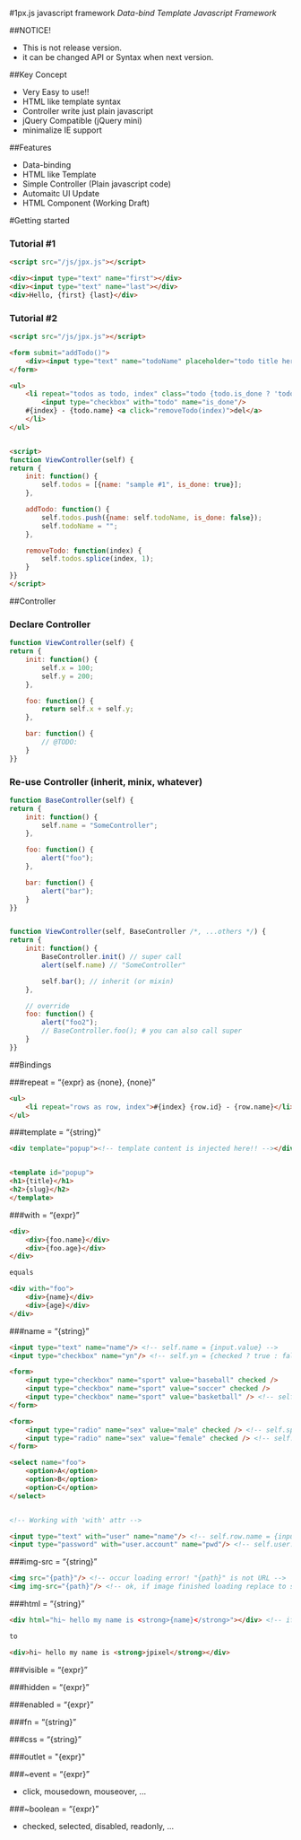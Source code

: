 #1px.js javascript framework
*Data-bind Template Javascript Framework*

##NOTICE!
- This is not release version.
- it can be changed API or Syntax when next version.

##Key Concept

- Very Easy to use!!
- HTML like template syntax
- Controller write just plain javascript
- jQuery Compatible (jQuery mini)
- minimalize IE support


##Features

- Data-binding
- HTML like Template
- Simple Controller (Plain javascript code)
- Automaitc UI Update
- HTML Component (Working Draft)



#Getting started

### Tutorial #1
```html
<script src="/js/jpx.js"></script>

<div><input type="text" name="first"></div>
<div><input type="text" name="last"></div>
<div>Hello, {first} {last}</div>
```


### Tutorial #2

```html
<script src="/js/jpx.js"></script>

<form submit="addTodo()">
    <div><input type="text" name="todoName" placeholder="todo title here"/></div>
</form>

<ul>
    <li repeat="todos as todo, index" class="todo {todo.is_done ? 'todo-is-done' : ''}">
        <input type="checkbox" with="todo" name="is_done"/>
	#{index} - {todo.name} <a click="removeTodo(index)">del</a>
    </li>
</ul>


<script>
function ViewController(self) {
return {
    init: function() {
        self.todos = [{name: "sample #1", is_done: true}];
    },

    addTodo: function() {
        self.todos.push({name: self.todoName, is_done: false});
        self.todoName = "";
    },

	removeTodo: function(index) {
		self.todos.splice(index, 1);
	}
}}
</script>
```









##Controller

### Declare Controller

```javascript
function ViewController(self) {
return {
	init: function() {
		self.x = 100;
		self.y = 200;
	},

	foo: function() {
		return self.x + self.y;
	},

	bar: function() {
		// @TODO:
	}
}}
```


### Re-use Controller (inherit, minix, whatever)
```javascript
function BaseController(self) {
return {
	init: function() {
		self.name = "SomeController";
	},

	foo: function() {
		alert("foo");
	},

	bar: function() {
		alert("bar");
	}
}}


function ViewController(self, BaseController /*, ...others */) { 
return {
	init: function() {
		BaseController.init() // super call
		alert(self.name) // "SomeController"

		self.bar(); // inherit (or mixin)
	},

	// override
	foo: function() { 
		alert("foo2");
		// BaseController.foo(); # you can also call super
	}
}}

```



##Bindings

###repeat = “{expr} as {none}, {none}”

```html
<ul>
	<li repeat="rows as row, index">#{index} {row.id} - {row.name}</li>
</ul>
```


###template = “{string}”

```html
<div template="popup"><!-- template content is injected here!! --></div>


<template id="popup">
<h1>{title}</h1>
<h2>{slug}</h2>
</template>
```

###with = “{expr}”

```html
<div>
	<div>{foo.name}</div>
	<div>{foo.age}</div>
</div>

equals

<div with="foo">
	<div>{name}</div>
	<div>{age}</div>
</div>
```


###name = “{string}”
```html
<input type="text" name="name"/> <!-- self.name = {input.value} -->
<input type="checkbox" name="yn"/> <!-- self.yn = {checked ? true : false} -->

<form>
	<input type="checkbox" name="sport" value="baseball" checked />
	<input type="checkbox" name="sport" value="soccer" checked /> 
	<input type="checkbox" name="sport" value="basketball" /> <!-- self.sport = ['baseball', 'soccer'] -->
</form>

<form>
	<input type="radio" name="sex" value="male" checked /> <!-- self.sport = baseball -->
	<input type="radio" name="sex" value="female" checked /> <!-- self.sport = baseball -->
</form>

<select name="foo">
	<option>A</option>
	<option>B</option>
	<option>C</option>
</select>


<!-- Working with 'with' attr -->

<input type="text" with="user" name="name"/> <!-- self.row.name = {input.value} -->
<input type="password" with="user.account" name="pwd"/> <!-- self.user.account.pwd = {input.value} -->

```


###img-src = “{string}”

```html
<img src="{path}"/> <!-- occur loading error! "{path}" is not URL -->
<img img-src="{path}"/> <!-- ok, if image finished loading replace to src attribute -->
```


###html = “{string}”

```html
<div html="hi~ hello my name is <strong>{name}</strong>"></div> <!-- if self.name = 'jpixel'; -->

to 

<div>hi~ hello my name is <strong>jpixel</strong></div>
```


###visible = “{expr}”

###hidden = “{expr}”

###enabled = “{expr}”

###fn = “{string}”

###css = “{string}”

###outlet = "{expr}"

###~event = “{expr}”
- click, mousedown, mouseover, ...

###~boolean = “{expr}”
- checked, selected, disabled, readonly, …




